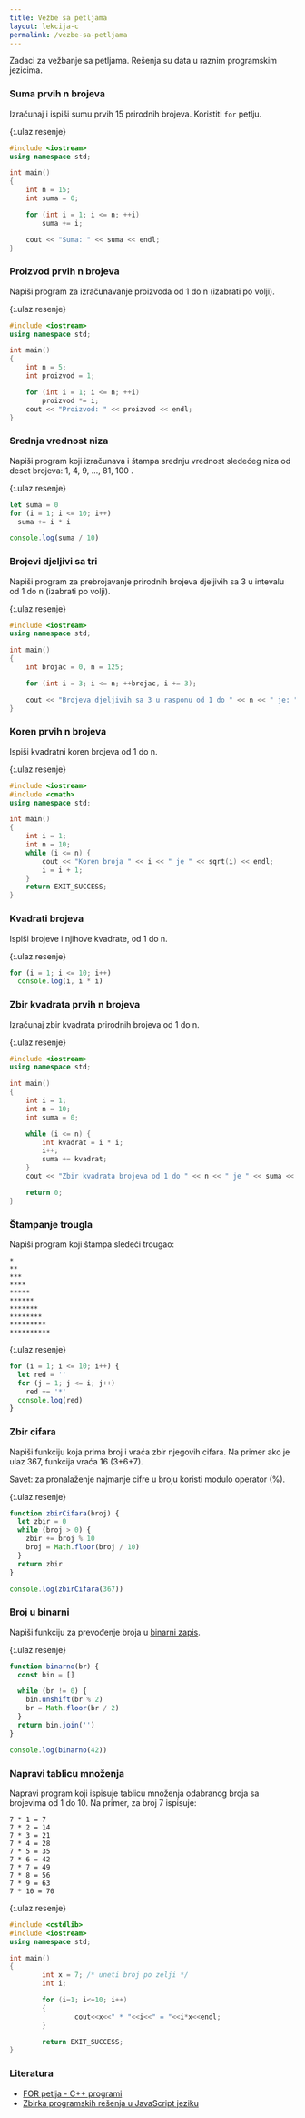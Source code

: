 ```yaml
---
title: Vežbe sa petljama
layout: lekcija-c
permalink: /vezbe-sa-petljama
---
```


Zadaci za vežbanje sa petljama. Rešenja su data u raznim programskim jezicima.

### Suma prvih n brojeva

Izračunaj i ispiši sumu prvih 15 prirodnih brojeva. Koristiti `for` petlju.

{:.ulaz.resenje}
```cpp
#include <iostream>
using namespace std;

int main()
{
    int n = 15;
    int suma = 0;

    for (int i = 1; i <= n; ++i)
        suma += i;

    cout << "Suma: " << suma << endl;
}
```

### Proizvod prvih n brojeva

Napiši program za izračunavanje proizvoda od 1 do n (izabrati po volji).

{:.ulaz.resenje}
```cpp
#include <iostream>
using namespace std;

int main()
{
    int n = 5;
    int proizvod = 1;

    for (int i = 1; i <= n; ++i)
        proizvod *= i;
    cout << "Proizvod: " << proizvod << endl;
}
```

### Srednja vrednost niza

Napiši program koji izračunava i štampa srednju vrednost sledećeg niza od deset brojeva: 1, 4, 9, ..., 81, 100 .

{:.ulaz.resenje}
```js
let suma = 0
for (i = 1; i <= 10; i++)
  suma += i * i

console.log(suma / 10)
```

### Brojevi djeljivi sa tri

Napiši program za prebrojavanje prirodnih brojeva djeljivih sa 3 u intevalu od 1 do n (izabrati po volji).

{:.ulaz.resenje}
```cpp
#include <iostream>
using namespace std;

int main()
{
    int brojac = 0, n = 125;

    for (int i = 3; i <= n; ++brojac, i += 3);

    cout << "Brojeva djeljivih sa 3 u rasponu od 1 do " << n << " je: " << brojac << endl;
}
```

### Koren prvih n brojeva

Ispiši kvadratni koren brojeva od 1 do n.

{:.ulaz.resenje}
```cpp
#include <iostream>
#include <cmath>
using namespace std;

int main()
{
    int i = 1;
    int n = 10;
    while (i <= n) {
        cout << "Koren broja " << i << " je " << sqrt(i) << endl;
        i = i + 1;
    }
    return EXIT_SUCCESS;
}
```

### Kvadrati brojeva

Ispiši brojeve i njihove kvadrate, od 1 do n.

{:.ulaz.resenje}
```js
for (i = 1; i <= 10; i++)
  console.log(i, i * i)
```

### Zbir kvadrata prvih n brojeva

Izračunaj zbir kvadrata prirodnih brojeva od 1 do n.


{:.ulaz.resenje}
```cpp
#include <iostream>
using namespace std;

int main()
{
    int i = 1;
    int n = 10;
    int suma = 0;

    while (i <= n) {
        int kvadrat = i * i;
        i++;
        suma += kvadrat;
    }
    cout << "Zbir kvadrata brojeva od 1 do " << n << " je " << suma << endl;

    return 0;
}
```

### Štampanje trougla

Napiši program koji štampa sledeći trougao:

```
*
**
***
****
*****
******
*******
********
*********
**********
```

{:.ulaz.resenje}
```js
for (i = 1; i <= 10; i++) {
  let red = ''
  for (j = 1; j <= i; j++)
    red += '*'
  console.log(red)
}
```

### Zbir cifara

Napiši funkciju koja prima broj i vraća zbir njegovih cifara. Na primer ako je ulaz 367, funkcija vraća 16 (3+6+7).

Savet: za pronalaženje najmanje cifre u broju koristi modulo operator (%).

{:.ulaz.resenje}
```js
function zbirCifara(broj) {
  let zbir = 0
  while (broj > 0) {
    zbir += broj % 10
    broj = Math.floor(broj / 10)
  }
  return zbir
}

console.log(zbirCifara(367))
```

### Broj u binarni

Napiši funkciju za prevođenje broja u [binarni zapis](/binarni-brojevi).

{:.ulaz.resenje}
```js
function binarno(br) {
  const bin = []

  while (br != 0) {
    bin.unshift(br % 2)
    br = Math.floor(br / 2)
  }
  return bin.join('')
}

console.log(binarno(42))
```

### Napravi tablicu množenja

Napravi program koji ispisuje tablicu množenja odabranog broja sa brojevima od 1 do 10. Na primer, za broj 7 ispisuje:

```
7 * 1 = 7
7 * 2 = 14
7 * 3 = 21
7 * 4 = 28
7 * 5 = 35
7 * 6 = 42
7 * 7 = 49
7 * 8 = 56
7 * 9 = 63
7 * 10 = 70
```

{:.ulaz.resenje}
```cpp
#include <cstdlib>
#include <iostream>
using namespace std;

int main()
{
        int x = 7; /* uneti broj po zelji */
        int i;

        for (i=1; i<=10; i++)
        {
                cout<<x<<" * "<<i<<" = "<<i*x<<endl;
        }

        return EXIT_SUCCESS;
}
```

### Literatura

- [FOR petlja - C++ programi](http://www.znanje.org/knjige/computer/cpp/n/081CPP/081cpp.htm)
- [Zbirka programskih rešenja u JavaScript jeziku](http://www.sabackagimnazija.edu.rs/files/materijali/webDizajn/Zbirka.htm)
